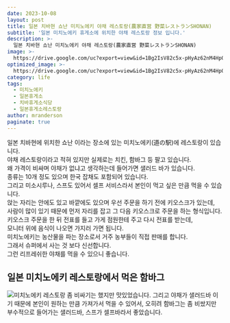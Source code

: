 ```yaml
---
date: 2023-10-08
layout: post
title: 일본 치바현 쇼난 미치노에키 야채 레스토랑(農家直営 野菜レストランSHONAN)
subtitle: '일본 미치노에키 휴게소에 위치한 야채 레스토랑 정보 입니다.'
description: >-
  일본 치바현 쇼난 미치노에키 야채 레스토랑(農家直営 野菜レストランSHONAN)
image: >-
  https://drive.google.com/uc?export=view&id=1Bg2IsV82c5x-pHyAz62nM4Hp0lCiB_4l
optimized_image: >-
  https://drive.google.com/uc?export=view&id=1Bg2IsV82c5x-pHyAz62nM4Hp0lCiB_4l
category: life
tags:
  - 미치노에키
  - 일본휴게소
  - 치바휴게소식당
  - 일본휴게소레스토랑
author: mranderson
paginate: true
---
```

일본 치바현에 위치한 쇼난 이라는 장소에 있는 미치노에키(道の駅)에 레스토랑이 있습니다.  
야채 레스토랑이라고 적혀 있지만 실제로는 치킨, 함바그 등 팔고 있습니다.  
왜 가격이 비싸며 야채가 없냐고 생각하는데 들어가면 샐러드 바가 있습니다.  
종류는 10개 정도 있으며 한국 잡채도 포함되어 있습니다.  
그리고 미소시루나, 스프도 있어서 셀프 서비스라서 본인이 먹고 싶은 만큼 먹을 수 있습니다.  
앉는 자리는 안에도 있고 바깥에도 있으며 우선 주문을 하기 전에 키오스크가 있는데,  
사람이 많이 있기 때문에 먼저 자리를 잡고 그 다음 키오스크로 주문을 하는 형식입니다.  
키오스크 주문을 한 뒤 전표를 들고 가게 점원한테 주고 다시 전표를 받는데,  
모니터 위에 음식이 나오면 가지러 가면 됩니다.  
미치노에키는 농산물을 파는 장소로서 거주 농부들이 직접 판매를 합니다.  
그래서 슈퍼에서 사는 것 보다 신선합니다.  
그런 리프레쉬한 야채를 먹을 수 있으니 좋습니다.  

## 일본 미치노에키 레스토랑에서 먹은 함바그
<img src="https://drive.google.com/uc?export=view&id=1ZSNEENsDPhdRV4XVqfyye-qf7OCwEoKY"    alt="미치노에키 레스토랑">
좀 비싸기는 했지만 맛있었습니다.  
그리고 야채가 샐러드바 이기 때문에 본인이 원하는 만큼 가져가서 먹을 수 있어서,  
오히려 함바그는 좀 비쌌지만 부수적으로 들어가는 샐러드바, 스프가 셀프바라서 좋았습니다.  
